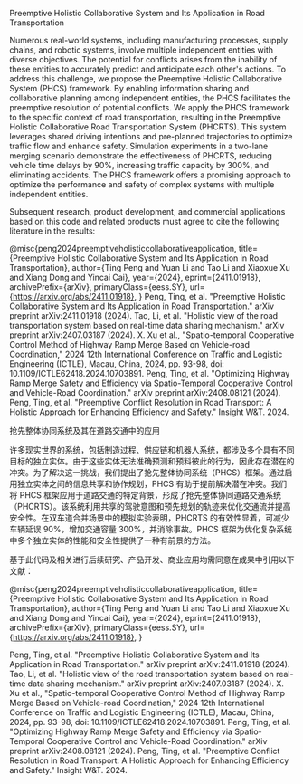 Preemptive Holistic Collaborative System and Its Application in Road Transportation


Numerous real-world systems, including manufacturing processes, supply chains, and robotic systems, involve multiple independent entities with diverse objectives. The potential for conflicts arises from the inability of these entities to accurately predict and anticipate each other's actions. To address this challenge, we propose the Preemptive Holistic Collaborative System (PHCS) framework. By enabling information sharing and collaborative planning among independent entities, the PHCS facilitates the preemptive resolution of potential conflicts. We apply the PHCS framework to the specific context of road transportation, resulting in the Preemptive Holistic Collaborative Road Transportation System (PHCRTS). This system leverages shared driving intentions and pre-planned trajectories to optimize traffic flow and enhance safety. Simulation experiments in a two-lane merging scenario demonstrate the effectiveness of PHCRTS, reducing vehicle time delays by 90%, increasing traffic capacity by 300%, and eliminating accidents. The PHCS framework offers a promising approach to optimize the performance and safety of complex systems with multiple independent entities.

Subsequent research, product development, and commercial applications based on this code and related products must agree to cite the following literature in the results:

@misc{peng2024preemptiveholisticcollaborativeapplication,
      title={Preemptive Holistic Collaborative System and Its Application in Road Transportation}, 
      author={Ting Peng and Yuan Li and Tao Li and Xiaoxue Xu and Xiang Dong and Yincai Cai},
      year={2024},
      eprint={2411.01918},
      archivePrefix={arXiv},
      primaryClass={eess.SY},
      url={https://arxiv.org/abs/2411.01918}, 
}
Peng, Ting, et al. "Preemptive Holistic Collaborative System and Its Application in Road Transportation." arXiv preprint arXiv:2411.01918 (2024). Tao, Li, et al. "Holistic view of the road transportation system based on real-time data sharing mechanism." arXiv preprint arXiv:2407.03187 (2024). X. Xu et al., "Spatio-temporal Cooperative Control Method of Highway Ramp Merge Based on Vehicle-road Coordination," 2024 12th International Conference on Traffic and Logistic Engineering (ICTLE), Macau, China, 2024, pp. 93-98, doi: 10.1109/ICTLE62418.2024.10703891. Peng, Ting, et al. "Optimizing Highway Ramp Merge Safety and Efficiency via Spatio-Temporal Cooperative Control and Vehicle-Road Coordination." arXiv preprint arXiv:2408.08121 (2024). Peng, Ting, et al. "Preemptive Conflict Resolution in Road Transport: A Holistic Approach for Enhancing Efficiency and Safety." Insight W&T. 2024.


抢先整体协同系统及其在道路交通中的应用


许多现实世界的系统，包括制造过程、供应链和机器人系统，都涉及多个具有不同目标的独立实体。由于这些实体无法准确预测和预料彼此的行为，因此存在潜在的冲突。为了解决这一挑战，我们提出了抢先整体协同系统（PHCS）框架。通过启用独立实体之间的信息共享和协作规划，PHCS 有助于提前解决潜在冲突。我们将 PHCS 框架应用于道路交通的特定背景，形成了抢先整体协同道路交通系统（PHCRTS）。该系统利用共享的驾驶意图和预先规划的轨迹来优化交通流并提高安全性。在双车道合并场景中的模拟实验表明，PHCRTS 的有效性显着，可减少车辆延误 90%，增加交通容量 300%，并消除事故。PHCS 框架为优化复杂系统中多个独立实体的性能和安全性提供了一种有前景的方法。

基于此代码及相关进行后续研究、产品开发、商业应用均需同意在成果中引用以下文献：

@misc{peng2024preemptiveholisticcollaborativeapplication,
      title={Preemptive Holistic Collaborative System and Its Application in Road Transportation}, 
      author={Ting Peng and Yuan Li and Tao Li and Xiaoxue Xu and Xiang Dong and Yincai Cai},
      year={2024},
      eprint={2411.01918},
      archivePrefix={arXiv},
      primaryClass={eess.SY},
      url={https://arxiv.org/abs/2411.01918}, 
}

Peng, Ting, et al. "Preemptive Holistic Collaborative System and Its Application in Road Transportation." arXiv preprint arXiv:2411.01918 (2024).
Tao, Li, et al. "Holistic view of the road transportation system based on real-time data sharing mechanism." arXiv preprint arXiv:2407.03187 (2024).
X. Xu et al., "Spatio-temporal Cooperative Control Method of Highway Ramp Merge Based on Vehicle-road Coordination," 2024 12th International Conference on Traffic and Logistic Engineering (ICTLE), Macau, China, 2024, pp. 93-98, doi: 10.1109/ICTLE62418.2024.10703891.
Peng, Ting, et al. "Optimizing Highway Ramp Merge Safety and Efficiency via Spatio-Temporal Cooperative Control and Vehicle-Road Coordination." arXiv preprint arXiv:2408.08121 (2024).
Peng, Ting, et al. "Preemptive Conflict Resolution in Road Transport: A Holistic Approach for Enhancing Efficiency and Safety." Insight W&T. 2024.


